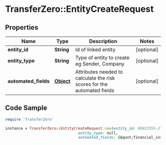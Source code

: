 # TransferZero::EntityCreateRequest

## Properties

Name | Type | Description | Notes
------------ | ------------- | ------------- | -------------
**entity_id** | **String** | Id of linked entity | [optional] 
**entity_type** | **String** | Type of entity to create eg Sender, Company  | [optional] 
**automated_fields** | [**Object**](.md) | Attributes needed to calculate the risk scores for the automated fields | [optional] 

## Code Sample

```ruby
require 'TransferZero'

instance = TransferZero::EntityCreateRequest.new(entity_id: 86912555-272a-48f7-bdbb-eab653150e01,
                                 entity_type: null,
                                 automated_fields: {&quot;financial_institution&quot;:&quot;true&quot;,&quot;financial_regulator&quot;:&quot;&quot;,&quot;regulatory_licence_number&quot;:&quot;&quot;,&quot;amount_monthly_transactions&quot;:&quot;Above $500,000&quot;,&quot;country_of_incorporation&quot;:&quot;AF&quot;,&quot;trading_country&quot;:&quot;US&quot;,&quot;shareholders_nationalities&quot;:[&quot;AF&quot;,&quot;GB&quot;,&quot;IT&quot;],&quot;directors_nationalities&quot;:[&quot;AU&quot;,&quot;BE&quot;,&quot;GM&quot;],&quot;directors_residences&quot;:[&quot;AR&quot;,&quot;HK&quot;,&quot;SS&quot;],&quot;sanction_check_state&quot;:&quot;1&quot;})
```


